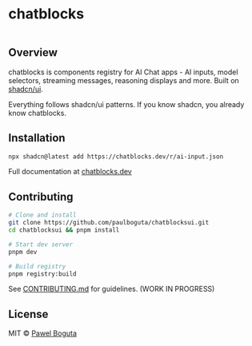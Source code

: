 # chatblocks

<div>
  <img src="https://img.shields.io/github/license/paulboguta/chatblocksui" alt="" />
</div>

## Overview

chatblocks is components registry for AI Chat apps - AI inputs, model selectors, streaming messages, reasoning displays and more. Built on [shadcn/ui](https://ui.shadcn.com/).

Everything follows shadcn/ui patterns. If you know shadcn, you already know chatblocks.

## Installation

```bash
npx shadcn@latest add https://chatblocks.dev/r/ai-input.json
```

Full documentation at [chatblocks.dev](https://chatblocks.dev)

## Contributing

```bash
# Clone and install
git clone https://github.com/paulboguta/chatblocksui.git
cd chatblocksui && pnpm install

# Start dev server
pnpm dev

# Build registry
pnpm registry:build
```

See [CONTRIBUTING.md](CONTRIBUTING.md) for guidelines. (WORK IN PROGRESS)

## License

MIT © [Pawel Boguta](https://github.com/paulboguta)